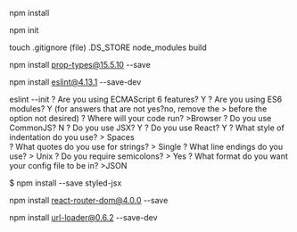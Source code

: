 npm install

npm init

touch .gitignore (file)
  .DS_STORE
  node_modules
  build

npm install prop-types@15.5.10 --save

npm install eslint@4.13.1 --save-dev

eslint --init
? Are you using ECMAScript 6 features? Y
? Are you using ES6 modules? Y
(for answers that are not yes?no, remove the > before the option not desired)
? Where will your code run? >Browser
? Do you use CommonJS? N
? Do you use JSX? Y
? Do you use React? Y
? What style of indentation do you use? > Spaces  
? What quotes do you use for strings? > Single
? What line endings do you use? > Unix
? Do you require semicolons? > Yes
? What format do you want your config file to be in? >JSON

$ npm install --save styled-jsx

npm install react-router-dom@4.0.0 --save

npm install url-loader@0.6.2 --save-dev
